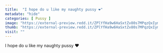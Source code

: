 ```yaml
---
title:  "I hope do u like my naughty pussy ❤️"
metadate: "hide"
categories: [ Pussy ]
image: "https://external-preview.redd.it/ZPlYfHa9w6HaSxtZv80s7MPqzQxIymItFuFsK6YUoyE.jpg?auto=webp&s=e76de349a1938e99f8b449075c5871e9a4b926c5"
thumb: "https://external-preview.redd.it/ZPlYfHa9w6HaSxtZv80s7MPqzQxIymItFuFsK6YUoyE.jpg?width=1080&crop=smart&auto=webp&s=406ab2d35f729a6f776597be7f33ab6d18ef4194"
visit: ""
---
```

I hope do u like my naughty pussy ❤️
